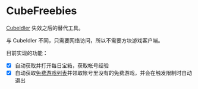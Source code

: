 # CubeFreebies

[CubeIdler](https://github.com/sffxzzp/CubeIdler) 失效之后的替代工具。

与 CubeIdler 不同，只需要网络访问，所以不需要方块游戏客户端。

目前实现的功能：

* [x] 自动获取并打开每日宝箱，获取帐号经验
* [x] 自动获取[免费游戏列表](https://mine.cubejoy.com/H5/FreeGame)并领取帐号里没有的免费游戏，并会在触发限制时自动退出
